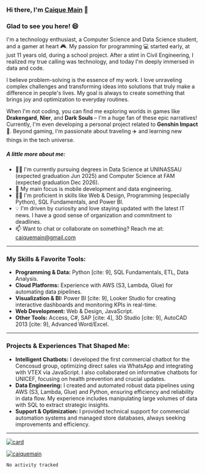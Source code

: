 ### Hi there, I'm [Caique Main](https://github.com/caiquemain) 👋

### Glad to see you here! 😄

I'm a technology enthusiast, a Computer Science and Data Science student, and a gamer at heart 🎮. My passion for programming 💻 started early, at just 11 years old, during a school project. After a stint in Civil Engineering, I realized my true calling was technology, and today I'm deeply immersed in data and code.

I believe problem-solving is the essence of my work. I love unraveling complex challenges and transforming ideas into solutions that truly make a difference in people's lives. My goal is always to create something that brings joy and optimization to everyday routines.

When I'm not coding, you can find me exploring worlds in games like **Drakengard**, **Nier**, and **Dark Souls** – I'm a huge fan of these epic narratives! Currently, I'm even developing a personal project related to **Genshin Impact** 🌟. Beyond gaming, I'm passionate about traveling ✈️ and learning new things in the tech universe.

##### **A little more about me:**

* :man_student: I'm currently pursuing degrees in Data Science at UNINASSAU (expected graduation Jun 2025)  and Computer Science at FAM (expected graduation Dec 2026).
* :black_heart: My main focus is mobile development and data engineering.
* :man_technologist: I'm proficient in skills like Web & Design, Programming (especially Python), SQL Fundamentals, and Power BI.
* :bulb: I'm driven by curiosity and love staying updated with the latest IT news. I have a good sense of organization and commitment to deadlines.
* 📫 Want to chat or collaborate on something? Reach me at: caiquemain@gmail.com 

---

### **My Skills & Favorite Tools:**

* **Programming & Data:** Python [cite: 9], SQL Fundamentals, ETL, Data Analysis.
* **Cloud Platforms:** Experience with AWS (S3, Lambda, Glue) for automating data pipelines.
* **Visualization & BI:** Power BI [cite: 9], Looker Studio for creating interactive dashboards and monitoring KPIs in real-time.
* **Web Development:** Web & Design, JavaScript.
* **Other Tools:** Access, C#, SAP [cite: 4], 3D Studio [cite: 9], AutoCAD 2013 [cite: 9], Advanced Word/Excel.

---

### **Projects & Experiences That Shaped Me:**

* **Intelligent Chatbots:** I developed the first commercial chatbot for the Cencosud group, optimizing direct sales via WhatsApp and integrating with VTEX via JavaScript. I also collaborated on informative chatbots for UNICEF, focusing on health prevention and crucial updates.
* **Data Engineering:** I created and automated robust data pipelines using AWS (S3, Lambda, Glue) and Python, ensuring efficiency and reliability in data flow. My experience includes manipulating large volumes of data with SQL to extract strategic insights.
* **Support & Optimization:** I provided technical support for commercial automation systems and managed store databases, always seeking improvements and efficiency.

---

[![card](https://github-readme-stats.vercel.app/api?username=caiquemain&theme=highcontrast)](https://github.com/caiquemain/)

[![caiquemain](https://github-readme-stats.vercel.app/api/top-langs/?username=caiquemain&hide=html&layout=compact=true&theme=highcontrast)](https://github.com/caiquemain/)

```text
No activity tracked
